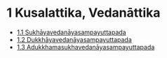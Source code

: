 

# 1 Kusalattika, Vedanāttika

* [1.1 Sukhāyavedanāyasampayuttapada](1/1.1.md)
* [1.2 Dukkhāyavedanāyasampayuttapada](1/1.2.md)
* [1.3 Adukkhamasukhavedanāyasampayuttapada](1/1.3.md)



